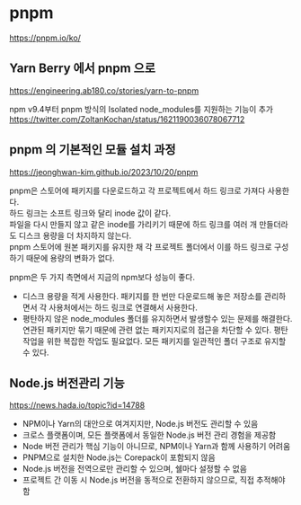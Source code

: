 # pnpm

https://pnpm.io/ko/

## Yarn Berry 에서 pnpm 으로

https://engineering.ab180.co/stories/yarn-to-pnpm

npm v9.4부터 pnpm 방식의 Isolated node_modules를 지원하는 기능이 추가  
https://twitter.com/ZoltanKochan/status/1621190036078067712

## pnpm 의 기본적인 모듈 설치 과정

https://jeonghwan-kim.github.io/2023/10/20/pnpm

pnpm은 스토어에 패키지를 다운로드하고 각 프로젝트에서 하드 링크로 가져다 사용한다.  
하드 링크는 소프트 링크와 달리 inode 값이 같다.  
파일을 다시 만들지 않고 같은 inode를 가리키기 때문에 하드 링크를 여러 개 만들더라도 디스크 용량을 더 차지하지 않는다.  
pnpm 스토어에 원본 패키지를 유지한 채 각 프로젝트 폴더에서 이를 하드 링크로 구성하기 때문에 용량의 변화가 없다.

pnpm은 두 가지 측면에서 지금의 npm보다 성능이 좋다.

- 디스크 용량을 적게 사용한다. 패키지를 한 번만 다운로드해 놓은 저장소를 관리하면서 각 사용처에서는 하드 링크로 연결해서 사용한다.
- 평탄하지 않은 node_modules 폴더를 유지하면서 발생할수 있는 문제를 해결한다. 연관된 패키지만 묶기 때문에 관련 없는 패키지지로의 접근을 차단할 수 있다. 평탄 작업을 위한 복잡한 작업도 필요없다. 모든 패키지를 일관적인 폴더 구조로 유지할 수 있다.

## Node.js 버전관리 기능

https://news.hada.io/topic?id=14788

- NPM이나 Yarn의 대안으로 여겨지지만, Node.js 버전도 관리할 수 있음
- 크로스 플랫폼이며, 모든 플랫폼에서 동일한 Node.js 버전 관리 경험을 제공함
- Node 버전 관리가 핵심 기능이 아니므로, NPM이나 Yarn과 함께 사용하기 어려움
- PNPM으로 설치한 Node.js는 Corepack이 포함되지 않음
- Node.js 버전을 전역으로만 관리할 수 있으며, 쉘마다 설정할 수 없음
- 프로젝트 간 이동 시 Node.js 버전을 동적으로 전환하지 않으므로, 직접 추적해야 함
